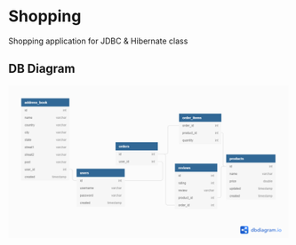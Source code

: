 # Shopping

Shopping application for JDBC & Hibernate class

## DB Diagram

![DBDiagram](Shopping.png)

